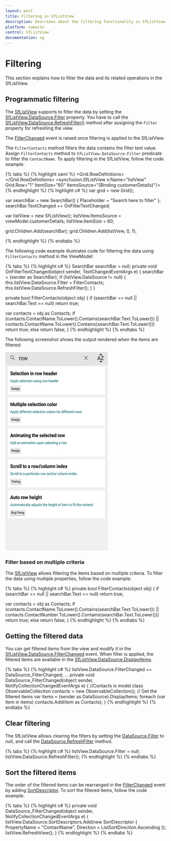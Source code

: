 ```yaml
---
layout: post
title: Filtering in SfListView
description: Describes about the filtering functionality in SfListView.
platform: xamarin
control: SfListView
documentation: ug
---
```


# Filtering

This section explains how to filter the data and its related operations in the SfListView.

## Programmatic filtering

The [SfListView](https://help.syncfusion.com/cr/cref_files/xamarin/Syncfusion.SfListView.XForms~Syncfusion.ListView.XForms.SfListView.html) supports to filter the data by setting the [SfListView.DataSource.Filter](https://help.syncfusion.com/cr/cref_files/xamarin/Syncfusion.DataSource.Portable~Syncfusion.DataSource.DataSource~Filter.html) property. You have to call the [SfListView.DataSource.RefreshFilter()](https://help.syncfusion.com/cr/cref_files/xamarin/Syncfusion.DataSource.Portable~Syncfusion.DataSource.DataSource~RefreshFilter.html) method after assigning the `Filter` property for refreshing the view.

The [FilterChanged](https://help.syncfusion.com/cr/cref_files/xamarin/Syncfusion.DataSource.Portable~Syncfusion.DataSource.DataSource~FilterChanged_EV.html) event is raised once filtering is applied to the SfListView.

The `FilterContacts` method filters the data contains the filter text value. Assign `FilterContacts` method to `SfListView.DataSource.Filter` predicate to filter the `ContactName`. To apply filtering in the SfListView, follow the code example:

{% tabs %}
{% highlight xaml %}
<ContentPage xmlns:syncfusion="clr-namespace:Syncfusion.ListView.XForms;assembly=Syncfusion.SfListView.XForms">
 <Grid>
	 <Grid.RowDefinitions>
                <RowDefinition Height="Auto"/>
                <RowDefinition Height="Auto"/>
   </Grid.RowDefinitions>
      <SearchBar x:Name="filterText" HeightRequest="40"
           Placeholder="Search here to filter"
           TextChanged="OnFilterTextChanged" Grid.Row="0"/>
      <syncfusion:SfListView x:Name="listView" Grid.Row="1" ItemSize="60" ItemsSource="{Binding customerDetails}"/>
  </Grid>
</ContentPage>
{% endhighlight %}
{% highlight c# %}
var grid = new Grid();

var searchBar = new SearchBar() { Placeholder = "Search here to filter" };
searchBar.TextChanged += OnFilterTextChanged;

var listView = new SfListView();
listView.ItemsSource = viewModel.customerDetails;
listView.ItemSize = 60;

grid.Children.Add(searchBar);
grid.Children.Add(listView, 0, 1);

{% endhighlight %}
{% endtabs %}
 
The following code example illustrates code for filtering the data using `FilterContacts` method in the ViewModel:

{% tabs %}
{% highlight c# %}
SearchBar searchBar = null;
private void OnFilterTextChanged(object sender, TextChangedEventArgs e)
{
  searchBar = (sender as SearchBar);
  if (listView.DataSource != null)
  {
    this.listView.DataSource.Filter = FilterContacts;
    this.listView.DataSource.RefreshFilter();
  }
}
 
private bool FilterContacts(object obj)
{
  if (searchBar == null || searchBar.Text == null)
     return true;

  var contacts = obj as Contacts;
  if (contacts.ContactName.ToLower().Contains(searchBar.Text.ToLower())
       || contacts.ContactName.ToLower().Contains(searchBar.Text.ToLower()))
      return true;
  else
      return false;
}
{% endhighlight %}
{% endtabs %}

The following screenshot shows the output rendered when the items are filtered:

![Items filter in listview](SfListView_images/SfListView-Filtering.png)

### Filter based on multiple criteria

The [SfListView](https://help.syncfusion.com/cr/cref_files/xamarin/Syncfusion.SfListView.XForms~Syncfusion.ListView.XForms.SfListView.html) allows filtering the items based on multiple criteria. To filter the data using multiple properties, follow the code example:

{% tabs %}
{% highlight c# %}
private bool FilterContacts(object obj)
{
  if (searchBar == null || searchBar.Text == null)
     return true;

  var contacts = obj as Contacts;
  if (contacts.ContactName.ToLower().Contains(searchBar.Text.ToLower())
      || contacts.ContactNumber.ToLower().Contains(searchBar.Text.ToLower()))
      return true;
  else
      return false;
}
{% endhighlight %}
{% endtabs %}

## Getting the filtered data

You can get filtered items from the view and modify it in the [SfListView.DataSource.FilterChanged](https://help.syncfusion.com/cr/cref_files/xamarin/Syncfusion.DataSource.Portable~Syncfusion.DataSource.DataSource~FilterChanged_EV.html) event. When filter is applied, the filtered items are available in the [SfListView.DataSource.DisplayItems](https://help.syncfusion.com/cr/cref_files/xamarin/Syncfusion.DataSource.Portable~Syncfusion.DataSource.DataSource~DisplayItems.html).

{% tabs %}
{% highlight c# %}
listView.DataSource.FilterChanged += DataSource_FilterChanged;
...
private void DataSource_FilterChanged(object sender, NotifyCollectionChangedEventArgs e)
{
  //Contacts is model class 
  ObservableCollection<Contacts> contacts = new ObservableCollection<Contacts>();
  // Get the filtered items
  var items = (sender as DataSource).DisplayItems;
  foreach (var item in items)
      contacts.Add(item as Contacts);
}
{% endhighlight %}
{% endtabs %}

## Clear filtering

The SfListView allows clearing the filters by setting the [DataSource.Filter](https://help.syncfusion.com/cr/cref_files/xamarin/Syncfusion.DataSource.Portable~Syncfusion.DataSource.DataSource~Filter.html) to null, and call the [DataSource.RefreshFilter](https://help.syncfusion.com/cr/cref_files/xamarin/Syncfusion.DataSource.Portable~Syncfusion.DataSource.DataSource~RefreshFilter.html) method.

{% tabs %}
{% highlight c# %}
listView.DataSource.Filter = null;
listView.DataSource.RefreshFilter();
{% endhighlight %}
{% endtabs %}

## Sort the filtered items

The order of the filtered items can be rearranged in the [FilterChanged](https://help.syncfusion.com/cr/cref_files/xamarin/Syncfusion.DataSource.Portable~Syncfusion.DataSource.DataSource~FilterChanged_EV.html) event by adding [SortDescriptor](https://help.syncfusion.com/cr/cref_files/xamarin/Syncfusion.DataSource.Portable~Syncfusion.DataSource.SortDescriptor.html). To sort the filtered items, follow the code example:

{% tabs %}
{% highlight c# %}
private void DataSource_FilterChanged(object sender, NotifyCollectionChangedEventArgs e)
{
  listView.DataSource.SortDescriptors.Add(new SortDescriptor { PropertyName = "ContactName", 
                                                               Direction = ListSortDirection.Ascending });
  listView.RefreshView();
}
{% endhighlight %}
{% endtabs %}